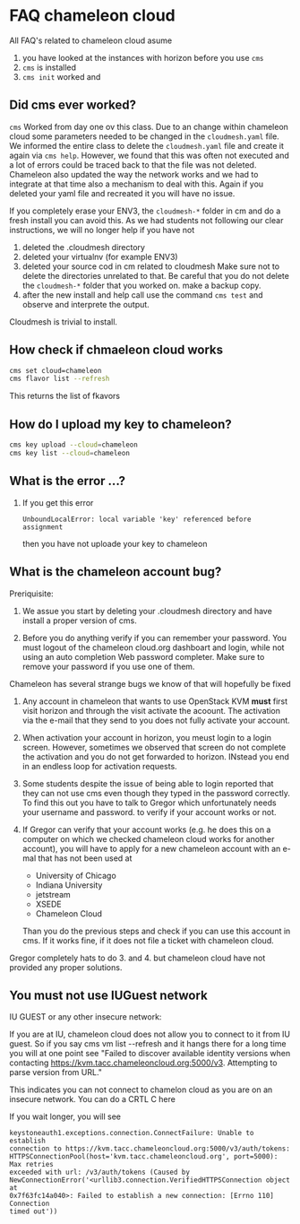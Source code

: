 # FAQ chameleon cloud

All FAQ's related to chameleon cloud asume 

1. you have looked at the instances with horizon before you use `cms`
2. `cms` is installed 
3. `cms init` worked and 


## Did cms ever worked?

`cms` Worked from day one ov this class. Due to an change within 
chameleon cloud some parameters needed to be changed in the `cloudmesh.yaml`
file. We informed the entire class to delete the `cloudmesh.yaml` file and create
it again via `cms help`. However, we found that this was often not executed and
a lot of errors could be traced back to that the file was not deleted.
Chameleon also updated the way the network works and we had to integrate at
that time also a mechanism to deal with this. Again if you deleted your yaml
file and recreated it you will have no issue.

If you completely erase your ENV3, the `cloudmesh-*` folder in cm and do a fresh
install you can avoid this. As we had students not following our clear
instructions, we will no longer help if you have not

1. deleted the .cloudmesh directory
2. deleted your virtualnv (for example ENV3)
3. deleted your source cod in cm related to cloudmesh 
   Make sure not to delete the directories unrelated to that. 
   Be careful that you do not delete the `cloudmesh-*` folder 
   that you worked on. make a backup copy.   
4. after the new install and help call use the command `cms test` 
   and observe and interprete the output.

Cloudmesh is trivial to install.

## How check if chmaeleon cloud works


```bash
cms set cloud=chameleon
cms flavor list --refresh
```

This returns the list of fkavors

## How do I upload my key to chameleon?

```bash
cms key upload --cloud=chameleon
cms key list --cloud=chameleon
```

## What is the error ...?

1. If you get this error

    ```
    UnboundLocalError: local variable 'key' referenced before assignment
    ```
    
    then you have not uploade your key to chameleon

## What is the chameleon account bug?

Preriquisite:

1. We assue you start by deleting your .cloudmesh directory and have install a
   proper version of cms.


2. Before you do anything verify if you can remember your password. You must
   logout of the chameleon cloud.org dashboart and login, while not using an auto
   completion Web password completer. Make sure to remove your password if you use
   one of them.

Chameleon has several strange bugs we know of that will hopefully be fixed

1. Any account in chameleon that wants to use OpenStack KVM **must** first
   visit horizon and through the visit activate the acoount. The activation via
   the e-mail that they send to you does not fully activate your account.

2. When activation your account in horizon, you meust login to a login screen.
   However, sometimes we observed that screen do not complete the activation and
   you do not get forwarded to horizon. INstead you end in an endless loop for
   activation requests.

3. Some students despite the issue of being able to login reported that they
   can not use cms even though they typed in the password correctly. To find this
   out you have to talk to Gregor which unfortunately needs your username and
   password. to verify if your account works or not.

4. If Gregor can verify that your account works (e.g. he does this on a
   computer on which we checked chameleon cloud works for another account), you
   will have to apply for a new chameleon account with an e-mal that has not been
   used at

   * University of Chicago
   * Indiana University
   * jetstream
   * XSEDE
   * Chameleon Cloud
  
   Than you do the previous steps and check if you can use this account in cms.
   If it works fine, if it does not file a ticket with chameleon cloud.

Gregor completely hats to do 3. and 4. but chameleon cloud have not provided
any proper solutions.

## You must not use IUGuest network

IU GUEST or any other insecure network:

If you are at IU, chameleon cloud does not allow you to connect to it from IU
guest. So if you say cms vm list --refresh and it hangs there for a long time
you will at one point see "Failed to discover available identity versions when
contacting https://kvm.tacc.chameleoncloud.org:5000/v3. Attempting to parse
version from URL."

This indicates you can not connect to chamelon cloud as you are on an insecure
network. You can do a CRTL C here
 
If you wait longer, you will see 

```
keystoneauth1.exceptions.connection.ConnectFailure: Unable to establish
connection to https://kvm.tacc.chameleoncloud.org:5000/v3/auth/tokens:
HTTPSConnectionPool(host='kvm.tacc.chameleoncloud.org', port=5000): Max retries
exceeded with url: /v3/auth/tokens (Caused by
NewConnectionError('<urllib3.connection.VerifiedHTTPSConnection object at
0x7f63fc14a040>: Failed to establish a new connection: [Errno 110] Connection
timed out'))
```

